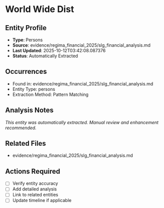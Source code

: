 # World Wide Dist

## Entity Profile
- **Type**: Persons
- **Source**: evidence/regima_financial_2025/slg_financial_analysis.md
- **Last Updated**: 2025-10-12T03:42:08.087376
- **Status**: Automatically Extracted

## Occurrences
- Found in: evidence/regima_financial_2025/slg_financial_analysis.md
- Entity Type: persons
- Extraction Method: Pattern Matching

## Analysis Notes
*This entity was automatically extracted. Manual review and enhancement recommended.*

## Related Files
- evidence/regima_financial_2025/slg_financial_analysis.md

## Actions Required
- [ ] Verify entity accuracy
- [ ] Add detailed analysis
- [ ] Link to related entities
- [ ] Update timeline if applicable
